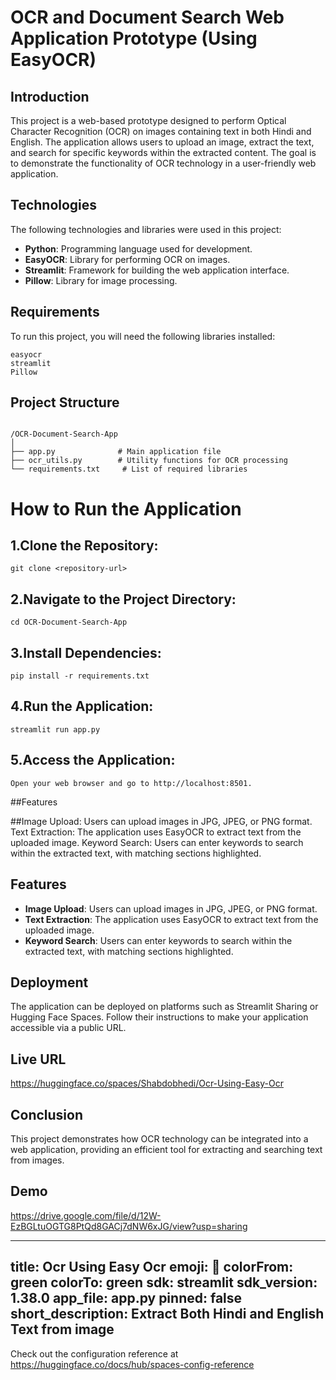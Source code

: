 
# OCR and Document Search Web Application Prototype (Using EasyOCR)

## Introduction
This project is a web-based prototype designed to perform Optical Character Recognition (OCR) on images containing text in both Hindi and English. The application allows users to upload an image, extract the text, and search for specific keywords within the extracted content. The goal is to demonstrate the functionality of OCR technology in a user-friendly web application.

## Technologies
The following technologies and libraries were used in this project:

- **Python**: Programming language used for development.
- **EasyOCR**: Library for performing OCR on images.
- **Streamlit**: Framework for building the web application interface.
- **Pillow**: Library for image processing.

## Requirements
To run this project, you will need the following libraries installed:

```plaintext
easyocr
streamlit
Pillow
```





## Project Structure



```

/OCR-Document-Search-App
│
├── app.py              # Main application file
├── ocr_utils.py        # Utility functions for OCR processing
└── requirements.txt     # List of required libraries

```
# How to Run the Application 

## 1.Clone the Repository:


```
git clone <repository-url>
```

## 2.Navigate to the Project Directory:


```
cd OCR-Document-Search-App
```

## 3.Install Dependencies:

```
pip install -r requirements.txt
```
## 4.Run the Application:

```
streamlit run app.py
```
## 5.Access the Application:
```
Open your web browser and go to http://localhost:8501.
```

##Features 

##Image Upload: Users can upload images in JPG, JPEG, or PNG format.
Text Extraction: The application uses EasyOCR to extract text from the uploaded image.
Keyword Search: Users can enter keywords to search within the extracted text, with matching sections highlighted.

## Features


- **Image Upload**: Users can upload images in JPG, JPEG, or PNG format.
- **Text Extraction**: The application uses EasyOCR to extract text from the uploaded image.
- **Keyword Search**: Users can enter keywords to search within the extracted text, with matching sections highlighted.
## Deployment
The application can be deployed on platforms such as Streamlit Sharing or Hugging Face Spaces. Follow their instructions to make your application accessible via a public URL.
## Live URL

https://huggingface.co/spaces/Shabdobhedi/Ocr-Using-Easy-Ocr
## Conclusion
This project demonstrates how OCR technology can be integrated into a web application, providing an efficient tool for extracting and searching text from images.
## Demo

https://drive.google.com/file/d/12W-EzBGLtuOGTG8PtQd8GACj7dNW6xJG/view?usp=sharing


---
title: Ocr Using Easy Ocr
emoji: 🚀
colorFrom: green
colorTo: green
sdk: streamlit
sdk_version: 1.38.0
app_file: app.py
pinned: false
short_description: Extract Both Hindi and English Text from image
---

Check out the configuration reference at https://huggingface.co/docs/hub/spaces-config-reference

